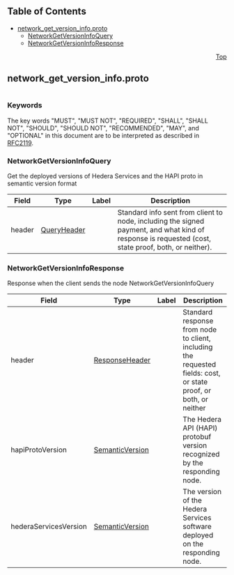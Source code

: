 ## Table of Contents

- [network_get_version_info.proto](#network_get_version_info-proto)
    - [NetworkGetVersionInfoQuery](#proto-NetworkGetVersionInfoQuery)
    - [NetworkGetVersionInfoResponse](#proto-NetworkGetVersionInfoResponse)
  



<a name="network_get_version_info-proto"></a>
<p align="right"><a href="#top">Top</a></p>

## network_get_version_info.proto
#

### Keywords
The key words "MUST", "MUST NOT", "REQUIRED", "SHALL", "SHALL NOT",
"SHOULD", "SHOULD NOT", "RECOMMENDED", "MAY", and "OPTIONAL" in this
document are to be interpreted as described in [RFC2119](https://www.ietf.org/rfc/rfc2119).


<a name="proto-NetworkGetVersionInfoQuery"></a>

### NetworkGetVersionInfoQuery
Get the deployed versions of Hedera Services and the HAPI proto in semantic version format


| Field | Type | Label | Description |
| ----- | ---- | ----- | ----------- |
| header | [QueryHeader](#proto-QueryHeader) |  | Standard info sent from client to node, including the signed payment, and what kind of response is requested (cost, state proof, both, or neither). |






<a name="proto-NetworkGetVersionInfoResponse"></a>

### NetworkGetVersionInfoResponse
Response when the client sends the node NetworkGetVersionInfoQuery


| Field | Type | Label | Description |
| ----- | ---- | ----- | ----------- |
| header | [ResponseHeader](#proto-ResponseHeader) |  | Standard response from node to client, including the requested fields: cost, or state proof, or both, or neither |
| hapiProtoVersion | [SemanticVersion](#proto-SemanticVersion) |  | The Hedera API (HAPI) protobuf version recognized by the responding node. |
| hederaServicesVersion | [SemanticVersion](#proto-SemanticVersion) |  | The version of the Hedera Services software deployed on the responding node. |





 <!-- end messages -->

 <!-- end enums -->

 <!-- end HasExtensions -->

 <!-- end services -->


